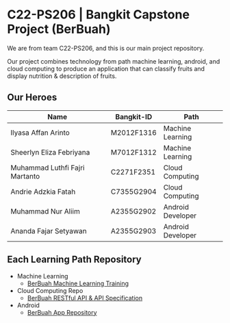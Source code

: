 # C22-PS206 | Bangkit Capstone Project (BerBuah)

We are from team C22-PS206, and this is our main project repository.

Our project combines technology from path machine learning, android, and cloud computing to produce an application that can classify fruits and display nutrition & description of fruits.

## Our Heroes
| Name                            | Bangkit-ID    | Path              |
| -------------                   | ------------- | -------------     |
| Ilyasa Affan Arinto             | M2012F1316    | Machine Learning  |
| Sheerlyn Eliza Febriyana        | M7012F1312    | Machine Learning  |
| Muhammad Luthfi Fajri Martanto  | C2271F2351    | Cloud Computing   |
| Andrie Adzkia Fatah             | C7355G2904    | Cloud Computing   |
| Muhammad Nur Aliim              | A2355G2902    | Android Developer |
| Ananda Fajar Setyawan           | A2355G2903    | Android Developer |

## Each Learning Path Repository
- Machine Learning
  - [BerBuah Machine Learning Training](https://github.com/andriefatah/)
- Cloud Computing Repo
  - [BerBuah RESTful API & API Specification](https://github.com/andriefatah/berbuah-restful-api)
- Android
  - [BerBuah App Repository](https://github.com/nraliim/BerBuah)
